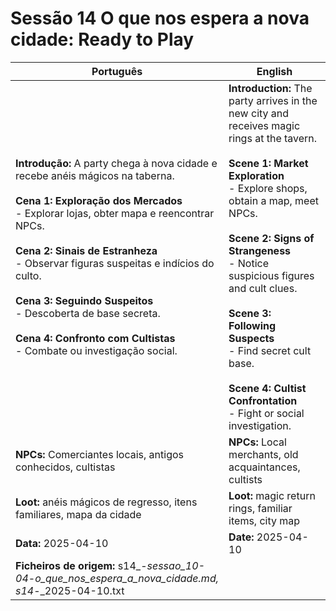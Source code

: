 

# Sessão 14  O que nos espera a nova cidade: Ready to Play

| Português | English |
|-----------|---------|
| **Introdução:** A party chega à nova cidade e recebe anéis mágicos na taberna.<br><br>**Cena 1: Exploração dos Mercados**<br>- Explorar lojas, obter mapa e reencontrar NPCs.<br><br>**Cena 2: Sinais de Estranheza**<br>- Observar figuras suspeitas e indícios do culto.<br><br>**Cena 3: Seguindo Suspeitos**<br>- Descoberta de base secreta.<br><br>**Cena 4: Confronto com Cultistas**<br>- Combate ou investigação social.<br> | **Introduction:** The party arrives in the new city and receives magic rings at the tavern.<br><br>**Scene 1: Market Exploration**<br>- Explore shops, obtain a map, meet NPCs.<br><br>**Scene 2: Signs of Strangeness**<br>- Notice suspicious figures and cult clues.<br><br>**Scene 3: Following Suspects**<br>- Find secret cult base.<br><br>**Scene 4: Cultist Confrontation**<br>- Fight or social investigation.<br> |
| **NPCs:** Comerciantes locais, antigos conhecidos, cultistas | **NPCs:** Local merchants, old acquaintances, cultists |
| **Loot:** anéis mágicos de regresso, itens familiares, mapa da cidade | **Loot:** magic return rings, familiar items, city map |
| **Data:** 2025-04-10 | **Date:** 2025-04-10 |
| **Ficheiros de origem:** s14_-_sessao_10-04_-_o_que_nos_espera_a_nova_cidade.md, s14_-_2025-04-10.txt |


















